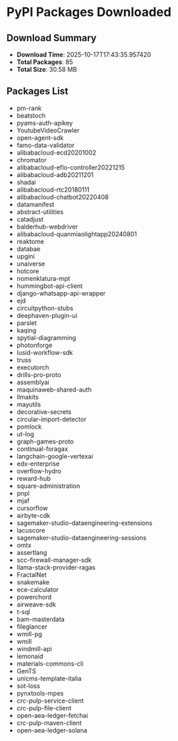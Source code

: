# PyPI Packages Downloaded

## Download Summary
- **Download Time**: 2025-10-17T17:43:35.957420
- **Total Packages**: 85
- **Total Size**: 30.58 MB

## Packages List
- pm-rank
- beatstoch
- pyams-auth-apikey
- YoutubeVideoCrawler
- open-agent-sdk
- famo-data-validator
- alibabacloud-ecd20201002
- chromator
- alibabacloud-eflo-controller20221215
- alibabacloud-adb20211201
- shadai
- alibabacloud-rtc20180111
- alibabacloud-chatbot20220408
- datamanifest
- abstract-utilities
- catadjust
- balderhub-webdriver
- alibabacloud-quanmiaolightapp20240801
- reaktome
- databae
- upgini
- unaiverse
- hotcore
- nomenklatura-mpt
- hummingbot-api-client
- django-whatsapp-api-wrapper
- ejd
- circuitpython-stubs
- deephaven-plugin-ui
- parslet
- kaqing
- spytial-diagramming
- photonforge
- lusid-workflow-sdk
- truss
- executorch
- drills-pro-proto
- assemblyai
- maquinaweb-shared-auth
- llmakits
- mayutils
- decorative-secrets
- circular-import-detector
- pomlock
- ut-log
- graph-games-proto
- continual-foragax
- langchain-google-vertexai
- edx-enterprise
- overflow-hydro
- reward-hub
- square-administration
- pnpl
- mjaf
- cursorflow
- airbyte-cdk
- sagemaker-studio-dataengineering-extensions
- lacuscore
- sagemaker-studio-dataengineering-sessions
- omtx
- assertlang
- scc-firewall-manager-sdk
- llama-stack-provider-ragas
- FractalNet
- snakemake
- ece-calculator
- powerchord
- airweave-sdk
- t-sql
- bam-masterdata
- fileglancer
- wmill-pg
- wmill
- windmill-api
- lemonaid
- materials-commons-cli
- GenTS
- unicms-template-italia
- sot-loss
- pynxtools-mpes
- crc-pulp-service-client
- crc-pulp-file-client
- open-aea-ledger-fetchai
- crc-pulp-maven-client
- open-aea-ledger-solana
